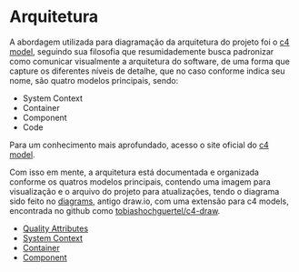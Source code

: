 # Arquitetura

A abordagem utilizada para diagramação da arquitetura do projeto foi o [c4 model](https://c4model.com/), seguindo sua filosofia que resumidademente busca padronizar como comunicar visualmente a arquitetura do software, de uma forma que capture os diferentes níveis de detalhe, que no caso conforme indica seu nome, são quatro modelos principais, sendo: 

- System Context
- Container
- Component
- Code

Para um conhecimento mais aprofundado, acesso o site oficial do [c4 model](https://c4model.com/).

Com isso em mente, a arquitetura está documentada e organizada conforme os quatros modelos principais, contendo uma imagem para visualização e o arquivo do projeto para atualizações, tendo o diagrama sido feito no [diagrams](http://diagrams.net/), antigo draw.io, com uma extensão para c4 models, encontrada no github como [tobiashochguertel/c4-draw](https://github.com/tobiashochguertel/c4-draw.io).

- [Quality Attributes](./quality_attributes.md)
- [System Context](./system_context)
- [Container](./container)
- [Component](./component)